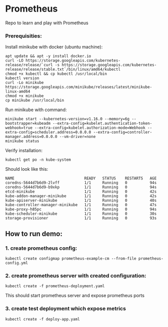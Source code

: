 # Prometheus
Repo to learn and play with Prometheus

### Prerequisities:
Install minikube with docker (ubuntu machine):

	apt update && apt -y install docker.io
	curl -LO https://storage.googleapis.com/kubernetes-release/release/`curl -s https://storage.googleapis.com/kubernetes-release/release/stable.txt`/bin/linux/amd64/kubectl
	chmod +x kubectl && cp kubectl /usr/local/bin
	kubectl version
	curl -Lo minikube https://storage.googleapis.com/minikube/releases/latest/minikube-linux-amd64
	chmod +x minikube
	cp minikube /usr/local/bin        
    
Run minikube with command:

	minikube start --kubernetes-version=v1.16.0 --memory=6g --bootstrapper=kubeadm --extra-config=kubelet.authentication-token-webhook=true --extra-config=kubelet.authorization-mode=Webhook --extra-config=scheduler.address=0.0.0.0 --extra-config=controller-manager.address=0.0.0.0 --vm-driver=none
	minikube status
	
Verify installation:

	kubectl get po -n kube-system

Should look like this:

	NAME                               READY   STATUS    RESTARTS   AGE
	coredns-5644d7b6d9-2lvff           1/1     Running   0          94s
	coredns-5644d7b6d9-b9xkp           1/1     Running   0          94s
	etcd-minikube                      1/1     Running   0          42s
	kube-addon-manager-minikube        1/1     Running   0          42s
	kube-apiserver-minikube            1/1     Running   0          40s
	kube-controller-manager-minikube   1/1     Running   0          47s
	kube-proxy-h85pc                   1/1     Running   0          94s
	kube-scheduler-minikube            1/1     Running   0          30s
	storage-provisioner                1/1     Running   0          93s

## How to run demo:
### 1. create prometheus config:
	kubectl create configmap prometheus-example-cm --from-file prometheus-config.yml

### 2. create prometheus server with created configuration:
	kubectl create -f prometheus-deployment.yaml	

This should start prometheus server and expose prometheus ports

### 3. create test deployment which expose metrics
	kubectl create -f deploy-app.yaml
